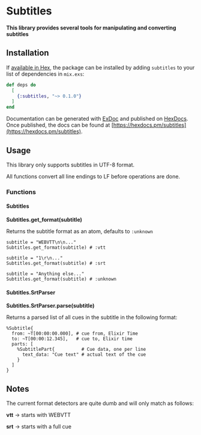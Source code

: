 # Subtitles

**This library provides several tools for manipulating and converting subtitles**

## Installation

If [available in Hex](https://hex.pm/docs/publish), the package can be installed
by adding `subtitles` to your list of dependencies in `mix.exs`:

```elixir
def deps do
  [
    {:subtitles, "~> 0.1.0"}
  ]
end
```

Documentation can be generated with [ExDoc](https://github.com/elixir-lang/ex_doc)
and published on [HexDocs](https://hexdocs.pm). Once published, the docs can
be found at [https://hexdocs.pm/subtitles](https://hexdocs.pm/subtitles).

## Usage

This library only supports subtitles in UTF-8 format.  

All functions convert all line endings to LF before operations are done.

### Functions

#### Subtitles

**Subtitles.get_format(subtitle)**

Returns the subtitle format as an atom, defaults to `:unknown`

```
subtitle = "WEBVTT\n\n..."
Subtitles.get_format(subtitle) # :vtt

subtitle = "1\r\n..."
Subtitles.get_format(subtitle) # :srt

subtitle = "Anything else..."
Subtitles.get_format(subtitle) # :unknown
```

#### Subtitles.SrtParser

**Subtitles.SrtParser.parse(subtitle)**

Returns a parsed list of all cues in the subtitle in the following format:

```
%Subtitle{
  from: ~T[00:00:00.000], # cue from, Elixir Time
  to: ~T[00:00:12.345],   # cue to, Elixir time
  parts: [
    %SubtitlePart{          # Cue data, one per line
      text_data: "Cue text" # actual text of the cue
    }
  ]
}
```


## Notes

The current format detectors are quite dumb and will only match as follows:  

**vtt** -> starts with WEBVTT  

**srt** -> starts with a full cue
